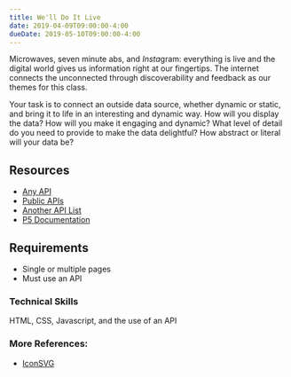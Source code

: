 ```yaml
---
title: We'll Do It Live
date: 2019-04-09T09:00:00-4:00
dueDate: 2019-05-10T09:00:00-4:00
---
```


Microwaves, seven minute abs, and *Insta*gram: everything is live and the digital world gives us information right at our fingertips. The internet connects the unconnected through discoverability and feedback as our themes for this class.

Your task is to connect an outside data source, whether dynamic or static, and bring it to life in an interesting and dynamic way. How will you display the data? How will you make it engaging and dynamic? What level of detail do you need to provide to make the data delightful? How abstract or literal will your data be?

## Resources

- [Any API](https://any-api.com/)
- [Public APIs](https://github.com/toddmotto/public-apis)
- [Another API List](https://apilist.fun/)
- [P5 Documentation](https://p5js.org/reference/)

## Requirements

- Single or multiple pages
- Must use an API

### Technical Skills

HTML, CSS, Javascript, and the use of an API


### More References:

- [IconSVG](http://iconsvg.xyz)

<script src="https://gist.github.com/dleatherman/65dcc3314d2b169eb222d79da42fc87b.js"></script>
